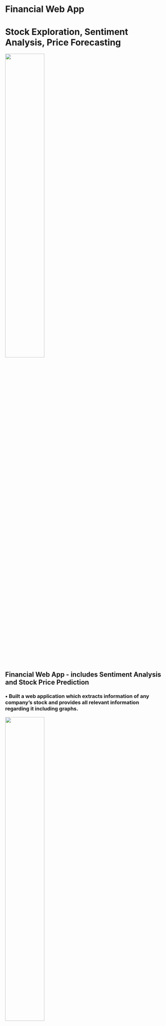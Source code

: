 # Financial Web App 
# Stock Exploration, Sentiment Analysis, Price Forecasting
<a href="url"><img src="https://raw.github.com/rohillayash20/Financial-Web-App/master/src/home.png" width=50% height=50%></a>
## Financial Web App - includes Sentiment Analysis and Stock Price Prediction
### • Built a web application which extracts information of any company’s stock and provides all relevant information regarding it including graphs.
<a href="url"><img src="https://raw.github.com/rohillayash20/Financial-Web-App/master/src/graph.png" width=50% height=50%></a>
### • Scraped financial news headlines and performed Sentiment Analysis to predict current public opinion and thereby predicting rise or fall in future stock trends.
<a href="url"><img src="https://raw.github.com/rohillayash20/Financial-Web-App/master/src/senti.png" width=50% height=50%></a>
<a href="url"><img src="https://raw.github.com/rohillayash20/Financial-Web-App/master/src/senti2.png" width=50% height=50%></a>
### • Built LSTM and Regression models to predict future stock prices
<a href="url"><img src="https://raw.github.com/rohillayash20/Financial-Web-App/master/src/predict.png" width=50% height=50%></a>
